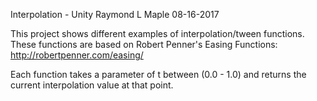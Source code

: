 Interpolation - Unity
Raymond L Maple
08-16-2017

This project shows different examples of interpolation/tween functions.
These functions are based on Robert Penner's Easing Functions: http://robertpenner.com/easing/

Each function takes a parameter of t between (0.0 - 1.0) and returns the current interpolation value at that point.
